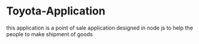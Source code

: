 # Toyota-Application
this application is a point of sale application designed in node js to help the people to make shipment of goods 
